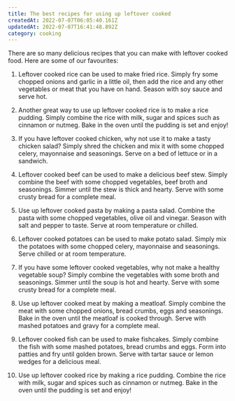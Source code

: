 ```yaml
---
title: The best recipes for using up leftover cooked
createdAt: 2022-07-07T06:05:40.161Z
updatedAt: 2022-07-07T16:41:48.892Z
category: cooking
---
```


There are so many delicious recipes that you can make with leftover cooked food. Here are some of our favourites:

1. Leftover cooked rice can be used to make fried rice. Simply fry some chopped onions and garlic in a little oil, then add the rice and any other vegetables or meat that you have on hand. Season with soy sauce and serve hot.

2. Another great way to use up leftover cooked rice is to make a rice pudding. Simply combine the rice with milk, sugar and spices such as cinnamon or nutmeg. Bake in the oven until the pudding is set and enjoy!

3. If you have leftover cooked chicken, why not use it to make a tasty chicken salad? Simply shred the chicken and mix it with some chopped celery, mayonnaise and seasonings. Serve on a bed of lettuce or in a sandwich.

4. Leftover cooked beef can be used to make a delicious beef stew. Simply combine the beef with some chopped vegetables, beef broth and seasonings. Simmer until the stew is thick and hearty. Serve with some crusty bread for a complete meal.

5. Use up leftover cooked pasta by making a pasta salad. Combine the pasta with some chopped vegetables, olive oil and vinegar. Season with salt and pepper to taste. Serve at room temperature or chilled.

6. Leftover cooked potatoes can be used to make potato salad. Simply mix the potatoes with some chopped celery, mayonnaise and seasonings. Serve chilled or at room temperature.

7. If you have some leftover cooked vegetables, why not make a healthy vegetable soup? Simply combine the vegetables with some broth and seasonings. Simmer until the soup is hot and hearty. Serve with some crusty bread for a complete meal.

8. Use up leftover cooked meat by making a meatloaf. Simply combine the meat with some chopped onions, bread crumbs, eggs and seasonings. Bake in the oven until the meatloaf is cooked through. Serve with mashed potatoes and gravy for a complete meal.

9. Leftover cooked fish can be used to make fishcakes. Simply combine the fish with some mashed potatoes, bread crumbs and eggs. Form into patties and fry until golden brown. Serve with tartar sauce or lemon wedges for a delicious meal.

10. Use up leftover cooked rice by making a rice pudding. Combine the rice with milk, sugar and spices such as cinnamon or nutmeg. Bake in the oven until the pudding is set and enjoy!
